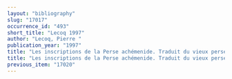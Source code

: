 ```yaml
---
layout: "bibliography"
slug: "17017"
occurrence_id: "493"
short_title: "Lecoq 1997"
author: "Lecoq, Pierre "
publication_year: "1997"
title: "Les inscriptions de la Perse achémenide. Traduit du vieux perse, de l´élamite, du babylonien et de l´araméen"
title: "Les inscriptions de la Perse achémenide. Traduit du vieux perse, de l´élamite, du babylonien et de l´araméen"
previous_item: "17020"
---
```

